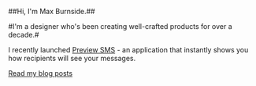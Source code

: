 ##Hi, I'm Max Burnside.##

#I'm a designer who's been creating well-crafted products for over a decade.#

I recently launched <a href="https://previewsms.com#github_referral" target="_blank">Preview SMS</a> - an application that instantly shows you how recipients will see your messages.

<a href="https://maxburnside.com/blog">Read my blog posts</a>

<!--
**maxburnside/maxburnside** is a ✨ _special_ ✨ repository because its `README.md` (this file) appears on your GitHub profile.

Here are some ideas to get you started:

- 🔭 I’m currently working on ...
- 🌱 I’m currently learning ...
- 👯 I’m looking to collaborate on ...
- 🤔 I’m looking for help with ...
- 💬 Ask me about ...
- 📫 How to reach me: ...
- 😄 Pronouns: ...
- ⚡ Fun fact: ...
-->

